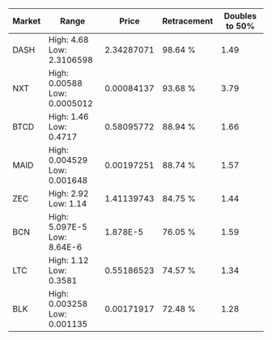 | Market | Range | Price| Retracement | Doubles to 50% |
| --- | --- | --- | --- | --- |
| DASH | High: 4.68<br />Low: 2.3106598 | 2.34287071 | 98.64 % | 1.49 |
| NXT | High: 0.00588<br />Low: 0.0005012 | 0.00084137 | 93.68 % | 3.79 |
| BTCD | High: 1.46<br />Low: 0.4717 | 0.58095772 | 88.94 % | 1.66 |
| MAID | High: 0.004529<br />Low: 0.001648 | 0.00197251 | 88.74 % | 1.57 |
| ZEC | High: 2.92<br />Low: 1.14 | 1.41139743 | 84.75 % | 1.44 |
| BCN | High: 5.097E-5<br />Low: 8.64E-6 | 1.878E-5 | 76.05 % | 1.59 |
| LTC | High: 1.12<br />Low: 0.3581 | 0.55186523 | 74.57 % | 1.34 |
| BLK | High: 0.003258<br />Low: 0.001135 | 0.00171917 | 72.48 % | 1.28 |
